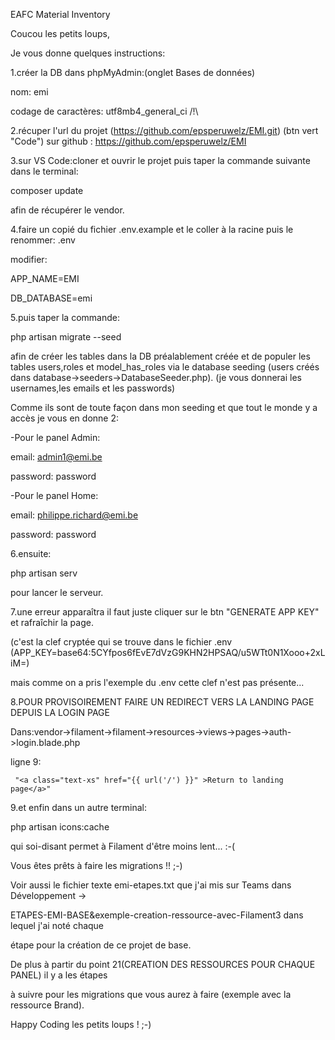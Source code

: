 EAFC Material Inventory

Coucou les petits loups,

Je vous donne quelques instructions:

1.créer la DB dans phpMyAdmin:(onglet Bases de données)

nom: emi

codage de caractères: utf8mb4_general_ci /!\

2.récuper l'url du projet (https://github.com/epsperuwelz/EMI.git) (btn vert "Code") sur github : https://github.com/epsperuwelz/EMI

3.sur VS Code:cloner et ouvrir le projet puis taper la commande suivante dans le terminal:

composer update

afin de récupérer le vendor.

4.faire un copié du fichier .env.example et le coller à la racine puis le renommer: .env

modifier:

APP_NAME=EMI

DB_DATABASE=emi

5.puis taper la commande:

php artisan migrate --seed

afin de créer les tables dans la DB préalablement créée et de populer les tables users,roles et model_has_roles via le database seeding (users créés dans database->seeders->DatabaseSeeder.php). (je vous donnerai les usernames,les emails et les passwords)

Comme ils sont de toute façon dans mon seeding et que tout le monde y a accès je vous en donne 2:

-Pour le panel Admin:

email: admin1@emi.be

password: password

-Pour le panel Home:

email: philippe.richard@emi.be

password: password

6.ensuite:

php artisan serv

pour lancer le serveur.

7.une erreur apparaîtra il faut juste cliquer sur le btn "GENERATE APP KEY" et rafraîchir la page.

(c'est la clef cryptée qui se trouve dans le fichier .env (APP_KEY=base64:5CYfpos6fEvE7dVzG9KHN2HPSAQ/u5WTt0N1Xooo+2xLiM=) 

mais comme on a pris l'exemple du .env cette clef n'est pas présente...

8.POUR PROVISOIREMENT FAIRE UN REDIRECT VERS LA LANDING PAGE DEPUIS LA LOGIN PAGE

Dans:vendor->filament->filament->resources->views->pages->auth->login.blade.php

ligne 9:

     "<a class="text-xs" href="{{ url('/') }}" >Return to landing page</a>" 
     
9.et enfin dans un autre terminal:

php artisan icons:cache

qui soi-disant permet à Filament d'être moins lent... :-(

Vous êtes prêts à faire les migrations !! ;-)

Voir aussi le fichier texte emi-etapes.txt que j'ai mis sur Teams dans Développement ->

ETAPES-EMI-BASE&exemple-creation-ressource-avec-Filament3  dans lequel j'ai noté chaque 

étape pour la création de ce projet de base.

De plus à partir du point 21(CREATION DES RESSOURCES POUR CHAQUE PANEL) il y a les étapes

à suivre pour les migrations que vous aurez à faire (exemple avec la ressource Brand).

Happy Coding les petits loups ! ;-)


